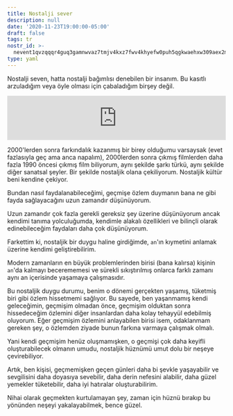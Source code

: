 ```yaml
---
title: Nostalji sever
description: null
date: '2020-11-23T19:00:00-05:00'
draft: false
tags: tr
nostr_id: >-
  nevent1qvzqqqr4guq3gamnwvaz7tmjv4kxz7fwv4khyefw0puh5qgkwaehxw309aex2mrp0yhxummnw3ezucnpdejqz9rhwden5te0wfjkccte9ejxzmt4wvhxjmcprpmhxue69uhhyetvv9ujuumwdae8gtnnda3kjctvqyxhwumn8ghj7mn0wvhxcmmvqyt8wumn8ghj7un9d3shjtnswf5k6ctv9ehx2aqppamhxue69uhkummnw3ezumt0d5q3vamnwvaz7tmjv4kxz7fwdehhxtnnda3kjctvqyd8wumn8ghj7ctjw35kxmr9wvhxcctev4erxtnwv4mhxqg7waehxw309akkcuewv94kgetwd9azuetyw5h8gu30dehhxarjqqsdjh0unt2gaq2cf2qweal0maf5krewedrkcft97ar9kap04zdsvec70ddt9
type: yaml
---
```



Nostalji seven, hatta nostalji bağımlısı denebilen bir insanım. Bu kasıtlı arzuladığım veya öyle olması için çabaladığım birşey değil. 

<iframe src="https://anchor.fm/delirehberi/embed/episodes/Nostaljisever-emu3n2" height="102px" style="width:100%" frameborder="0" scrolling="no"></iframe>

<!--more-->
2000'lerden sonra farkındalık kazanmış bir birey olduğumu varsaysak (evet fazlasıyla geç ama anca napalım), 2000lerden sonra çıkmış filmlerden daha fazla 1990 öncesi çıkmış film biliyorum, aynı şekilde şarkı türkü, aynı şekilde diğer sanatsal şeyler. Bir şekilde nostaljik olana çekiliyorum. Nostaljik kültür beni kendine çekiyor. 

Bundan nasıl faydalanabileceğimi, geçmişe özlem duymanın bana ne gibi fayda sağlayacağını uzun zamandır düşünüyorum.

Uzun zamandır çok fazla gerekli gereksiz şey üzerine düşünüyorum ancak kendimi tanıma yolculuğumda, kendimle alakalı özellikleri ve bilinçli olarak edinebileceğim faydaları daha çok düşünüyorum.

Farkettim ki, nostaljik bir duygu haline girdiğimde, `an`'ın kıymetini anlamak üzerine kendimi geliştirebilirim. 

Modern zamanların en büyük problemlerinden birisi (bana kalırsa) kişinin `an`'da kalmayı becerememesi ve sürekli sıkıştırılmış onlarca farklı zamanı aynı an içerisinde yaşamaya çalışmasıdır. 

Bu nostaljik duygu durumu, benim o dönemi gerçekten yaşamış, tüketmiş biri gibi özlem hissetmemi sağlıyor. Bu sayede, ben yaşanmamış kendi geleceğimin, geçmişim olmadan önce, geçmişim olduktan sonra hissedeceğim özlemini diğer insanlardan daha kolay tehayyül edebilmiş oluyorum. Eğer geçmişim özlemini anlayabilen birisi isem, odaklanmam gereken şey, o özlemden ziyade bunun farkına varmaya çalışmak olmalı.

Yani kendi geçmişim henüz oluşmamışken, o geçmişi çok daha keyifli oluşturabilecek olmanın umudu, nostaljik hüznümü umut dolu bir neşeye çevirebiliyor. 

Artık, ben kişisi, geçmemişken geçen günleri daha bi şevkle yaşayabilir ve sevgilisini daha doyasıya sevebilir, daha derin nefesini alabilir, daha güzel yemekler tüketebilir, daha iyi hatıralar oluşturabilirim.

Nihai olarak geçmekten kurtulamayan şey, zaman için hüznü bırakıp bu yönünden neşeyi yakalayabilmek, bence güzel. 

